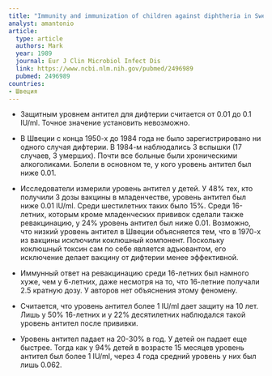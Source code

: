 ```yaml
---
title: "Immunity and immunization of children against diphtheria in Sweden"
analyst: amantonio
article:
  type: article
  authors: Mark
  year: 1989
  journal: Eur J Clin Microbiol Infect Dis
  link: https://www.ncbi.nlm.nih.gov/pubmed/2496989
  pubmed: 2496989
countries:
- Швеция
---
```


- Защитным уровнем антител для дифтерии считается от 0.01 до 0.1 IU/ml. Точное значение установить невозможно.
- В Швеции с конца 1950-х до 1984 года не было зарегистрировано ни одного случая дифтерии. В 1984-м наблюдались 3 вспышки (17 случаев, 3 умерших). Почти все больные были хроническими алкоголиками. Болели в основном те, у кого уровень антител был ниже 0.01.

- Исследователи измерили уровень антител у детей. У 48% тех, кто получили 3 дозы вакцины в младенчестве, уровень антител был ниже 0.01 IU/ml. Среди шестилетних таких было 15%. Среди 16-летних, которым кроме младенческих прививок сделали также ревакцинацию, у 24% уровень антител был ниже 0.01.
Возможно, что низкий уровень антител в Швеции объясняется тем, что в 1970-х из вакцины исключили коклюшный компонент. Поскольку коклюшный токсин сам по себе является адъювантом, его исключение делает вакцину от дифтерии менее эффективной.
- Иммунный ответ на ревакцинацию среди 16-летних был намного хуже, чем у 6-летних, даже несмотря на то, что 16-летние получали 2.5 кратную дозу. У авторов нет объяснения этому феномену.
- Считается, что уровень антител более 1 IU/ml дает защиту на 10 лет. Лишь у 50% 16-летних и у 22% десятилетних наблюдался такой уровень антител после прививки.
- Уровень антител падает на 20-30% в год. У детей он падает еще быстрее. Тогда как у 94% детей в возрасте 15 месяцев уровень антител был более 1 IU/ml, через 4 года средний уровень у них был лишь 0.062.
